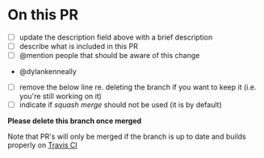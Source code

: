# On this PR
- [ ] update the description field above with a brief description
- [ ] describe what is included in this PR
- [ ] @mention people that should be aware of this change
- @dylankenneally
- [ ] remove the below line re. deleting the branch if you want to keep it (i.e. you're still working on it)
- [ ] indicate if _squash merge_ should not be used (it is by default)

**Please delete this branch once merged**

Note that PR's will only be merged if the branch is up to date and builds properly on [Travis CI](https://travis-ci.org/dylankenneally/budget-planner)
